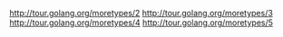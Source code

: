http://tour.golang.org/moretypes/2
http://tour.golang.org/moretypes/3
http://tour.golang.org/moretypes/4
http://tour.golang.org/moretypes/5
